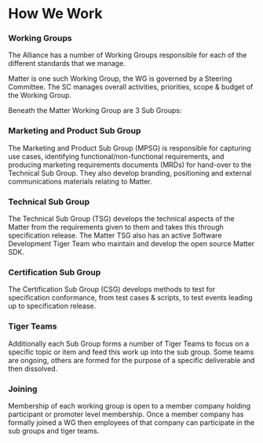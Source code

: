 # How We Work 

### Working Groups

The Alliance has a number of Working Groups responsible for each of the different standards that we manage.

Matter is one such Working Group, the WG is governed by a Steering Committee. The SC manages overall activities, priorities, scope & budget of the Working Group.

Beneath the Matter Working Group are 3 Sub Groups:

### Marketing and Product Sub Group

The Marketing and Product Sub Group (MPSG) is responsible for capturing use cases, identifying functional/non-functional requirements, and producing marketing requirements documents (MRDs) for hand-over to the Technical Sub Group.
They also develop branding, positioning and external communications materials relating to Matter.

### Technical Sub Group

The Technical Sub Group (TSG) develops the technical aspects of the Matter from the requirements given to them and takes this through specification release.
The Matter TSG also has an active Software Development Tiger Team who maintain and develop the open source Matter SDK.

### Certification Sub Group

The Certification Sub Group (CSG) develops methods to test for specification conformance, from test cases & scripts, to test events leading up to specification release.

### Tiger Teams

Additionally each Sub Group forms a number of Tiger Teams to focus on a specific topic or item and feed this work up into the sub group. Some teams are ongoing, others are formed for the purpose of a specific deliverable and then dissolved.

### Joining

Membership of each working group is open to a member company holding participant or promoter level membership. Once a member company has formally joined a WG then employees of that company can participate in the sub groups and tiger teams.

